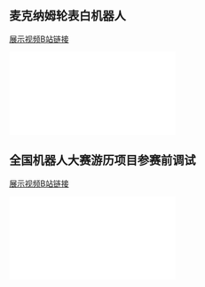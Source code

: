 

## 麦克纳姆轮表白机器人
[展示视频B站链接](https://www.bilibili.com/video/BV1d5411a7Uu)

<iframe src="//player.bilibili.com/player.html?aid=456648228&bvid=BV1d5411a7Uu&cid=224718900&page=1" scrolling="no" border="0" frameborder="no" framespacing="0" allowfullscreen="true"> </iframe>

## 全国机器人大赛游历项目参赛前调试
[展示视频B站链接](https://www.bilibili.com/video/BV1mf4y1W7bv?from=search&seid=15028316560055491947)

<iframe src="//player.bilibili.com/player.html?aid=289997985&bvid=BV1mf4y1W7bv&cid=319319307&page=1" scrolling="no" border="0" frameborder="no" framespacing="0" allowfullscreen="true"> </iframe>